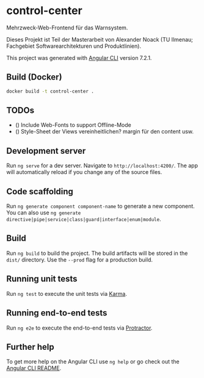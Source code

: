 # control-center

Mehrzweck-Web-Frontend für das Warnsystem.

Dieses Projekt ist Teil der Masterarbeit von Alexander Noack (TU Ilmenau; Fachgebiet Softwarearchitekturen und Produktlinien).

This project was generated with [Angular CLI](https://github.com/angular/angular-cli) version 7.2.1.

## Build (Docker)

```bash
docker build -t control-center .
```

## TODOs

* () Include Web-Fonts to support Offline-Mode
* () Style-Sheet der Views vereinheitlichen? margin für den content usw.

## Development server

Run `ng serve` for a dev server. Navigate to `http://localhost:4200/`. The app will automatically reload if you change any of the source files.

## Code scaffolding

Run `ng generate component component-name` to generate a new component. You can also use `ng generate directive|pipe|service|class|guard|interface|enum|module`.

## Build

Run `ng build` to build the project. The build artifacts will be stored in the `dist/` directory. Use the `--prod` flag for a production build.

## Running unit tests

Run `ng test` to execute the unit tests via [Karma](https://karma-runner.github.io).

## Running end-to-end tests

Run `ng e2e` to execute the end-to-end tests via [Protractor](http://www.protractortest.org/).

## Further help

To get more help on the Angular CLI use `ng help` or go check out the [Angular CLI README](https://github.com/angular/angular-cli/blob/master/README.md).
